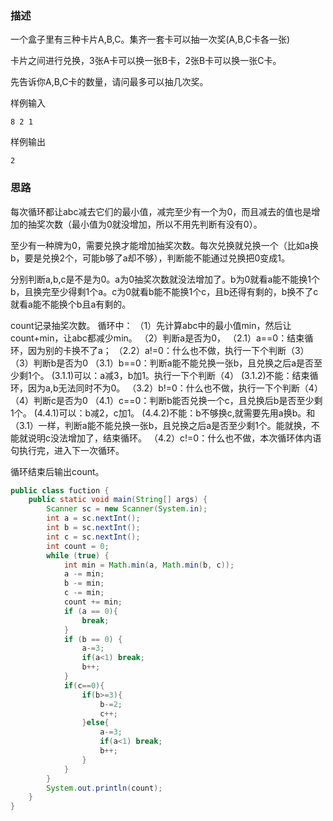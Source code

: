 ### 描述

一个盒子里有三种卡片A,B,C。集齐一套卡可以抽一次奖(A,B,C卡各一张)

卡片之间进行兑换，3张A卡可以换一张B卡，2张B卡可以换一张C卡。

先告诉你A,B,C卡的数量，请问最多可以抽几次奖。

样例输入
```
8 2 1
```
样例输出
```
2
```

### 思路

每次循环都让abc减去它们的最小值，减完至少有一个为0，而且减去的值也是增加的抽奖次数（最小值为0就没增加，所以不用先判断有没有0）。

至少有一种牌为0，需要兑换才能增加抽奖次数。每次兑换就兑换一个（比如a换b，要是兑换2个，可能b够了a却不够），判断能不能通过兑换把0变成1。

分别判断a,b,c是不是为0。a为0抽奖次数就没法增加了。b为0就看a能不能换1个b，且换完至少得剩1个a。c为0就看b能不能换1个c，且b还得有剩的，b换不了c就看a能不能换个b且a有剩的。

count记录抽奖次数。
循环中：
（1）先计算abc中的最小值min，然后让count+min，让abc都减少min。
（2）判断a是否为0，
    （2.1）a==0：结束循环，因为别的卡换不了a；
    （2.2）a!=0：什么也不做，执行一下个判断（3）
（3）判断b是否为0
    （3.1）b==0：判断a能不能兑换一张b，且兑换之后a是否至少剩1个。
        (3.1.1)可以：a减3，b加1。执行一下个判断（4）
        (3.1.2)不能：结束循环，因为a,b无法同时不为0。
    （3.2）b!=0：什么也不做，执行一下个判断（4）
（4）判断c是否为0
    （4.1）c==0：判断b能否兑换一个c，且兑换后b是否至少剩1个。
        (4.4.1)可以：b减2，c加1。
        (4.4.2)不能：b不够换c,就需要先用a换b。和（3.1）一样，判断a能不能兑换一张b，且兑换之后a是否至少剩1个。能就换，不能就说明c没法增加了，结束循环。
    （4.2）c!=0：什么也不做，本次循环体内语句执行完，进入下一次循环。

循环结束后输出count。

```java
public class fuction {
    public static void main(String[] args) {
        Scanner sc = new Scanner(System.in);
        int a = sc.nextInt();
        int b = sc.nextInt();
        int c = sc.nextInt();
        int count = 0;
        while (true) {
            int min = Math.min(a, Math.min(b, c));
            a -= min;
            b -= min;
            c -= min;
            count += min;
            if (a == 0){
                break;
            }
            if (b == 0) {
                a-=3;
                if(a<1) break;
                b++;
            }
            if(c==0){
                if(b>=3){
                    b-=2;
                    c++;
                }else{
                    a-=3;
                    if(a<1) break;
                    b++;
                }
            }
        }
        System.out.println(count);
    }
}
```
